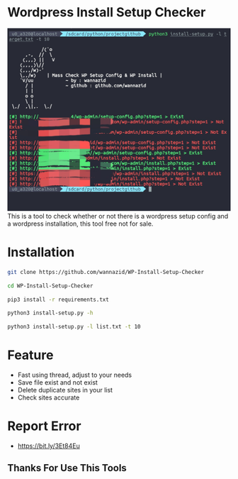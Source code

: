 # Wordpress Install Setup Checker
![alt text](https://github.com/wannazid/WP-Install-Setup-Checker/blob/main/IMG_20221008_224747.jpg)
This is a tool to check whether or not there is a wordpress setup config and a wordpress installation, this tool free not for sale.
# Installation
```bash
git clone https://github.com/wannazid/WP-Install-Setup-Checker
```
```bash
cd WP-Install-Setup-Checker
```
```bash
pip3 install -r requirements.txt
```
```bash
python3 install-setup.py -h
```
```bash
python3 install-setup.py -l list.txt -t 10
```
# Feature
- Fast using thread, adjust to your needs
- Save file exist and not exist
- Delete duplicate sites in your list
- Check sites accurate
# Report Error
- https://bit.ly/3Et84Eu
## Thanks For Use This Tools
